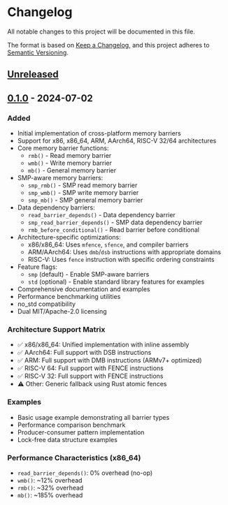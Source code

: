 # Changelog

All notable changes to this project will be documented in this file.

The format is based on [Keep a Changelog](https://keepachangelog.com/en/1.0.0/),
and this project adheres to [Semantic Versioning](https://semver.org/spec/v2.0.0.html).

## [Unreleased]

## [0.1.0] - 2024-07-02

### Added

- Initial implementation of cross-platform memory barriers
- Support for x86, x86_64, ARM, AArch64, RISC-V 32/64 architectures
- Core memory barrier functions:
  - `rmb()` - Read memory barrier
  - `wmb()` - Write memory barrier  
  - `mb()` - General memory barrier
- SMP-aware memory barriers:
  - `smp_rmb()` - SMP read memory barrier
  - `smp_wmb()` - SMP write memory barrier
  - `smp_mb()` - SMP general memory barrier
- Data dependency barriers:
  - `read_barrier_depends()` - Data dependency barrier
  - `smp_read_barrier_depends()` - SMP data dependency barrier
  - `rmb_before_conditional()` - Read barrier before conditional
- Architecture-specific optimizations:
  - x86/x86_64: Uses `mfence`, `sfence`, and compiler barriers
  - ARM/AArch64: Uses `dmb`/`dsb` instructions with appropriate domains
  - RISC-V: Uses `fence` instruction with specific ordering constraints
- Feature flags:
  - `smp` (default) - Enable SMP-aware barriers
  - `std` (optional) - Enable standard library features for examples
- Comprehensive documentation and examples
- Performance benchmarking utilities
- no_std compatibility
- Dual MIT/Apache-2.0 licensing

### Architecture Support Matrix

- ✅ x86/x86_64: Unified implementation with inline assembly
- ✅ AArch64: Full support with DSB instructions
- ✅ ARM: Full support with DMB instructions (ARMv7+ optimized)
- ✅ RISC-V 64: Full support with FENCE instructions
- ✅ RISC-V 32: Full support with FENCE instructions
- ⚠️  Other: Generic fallback using Rust atomic fences

### Examples

- Basic usage example demonstrating all barrier types
- Performance comparison benchmark
- Producer-consumer pattern implementation
- Lock-free data structure examples

### Performance Characteristics (x86_64)

- `read_barrier_depends()`: 0% overhead (no-op)
- `wmb()`: ~12% overhead
- `rmb()`: ~32% overhead
- `mb()`: ~185% overhead

[Unreleased]: https://github.com/yourusername/mbarrier/compare/v0.1.0...HEAD
[0.1.0]: https://github.com/yourusername/mbarrier/releases/tag/v0.1.0
